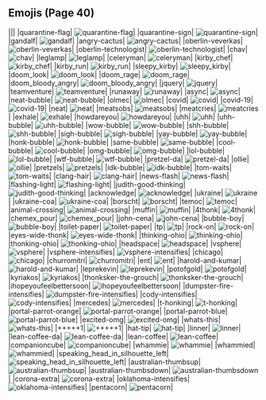 
## Emojis (Page 40)
|||
|quarantine-flag| ![quarantine-flag](/output/quarantine-flag.png)|
|quarantine-sign| ![quarantine-sign](/output/quarantine-sign.gif)|
|gandalf| ![gandalf](/output/gandalf.png)|
|angry-cactus| ![angry-cactus](/output/angry-cactus.gif)|
|oberlin-veverkas| ![oberlin-veverkas](/output/oberlin-veverkas.png)|
|oberlin-technologist| ![oberlin-technologist](/output/oberlin-technologist.png)|
|chav| ![chav](/output/chav.png)|
|leglamp| ![leglamp](/output/leglamp.jpg)|
|celeryman| ![celeryman](/output/celeryman.gif)|
|kirby_chef| ![kirby_chef](/output/kirby_chef.gif)|
|kirby_run| ![kirby_run](/output/kirby_run.gif)|
|sleepy_kirby| ![sleepy_kirby](/output/sleepy_kirby.gif)|
|doom_look| ![doom_look](/output/doom_look.gif)|
|doom_rage| ![doom_rage](/output/doom_rage.gif)|
|doom_bloody_angry| ![doom_bloody_angry](/output/doom_bloody_angry.png)|
|jquery| ![jquery](/output/jquery.jpg)|
|teamventure| ![teamventure](/output/teamventure.gif)|
|runaway| ![runaway](/output/runaway.gif)|
|async| ![async](/output/async)|
|neat-bubble| ![neat-bubble](/output/neat-bubble.gif)|
|olmec| ![olmec](/output/olmec.jpg)|
|covid| ![covid](/output/covid)|
|covid-19| ![covid-19](/output/covid-19)|
|neat| ![neat](/output/neat.png)|
|meatsobs| ![meatsobs](/output/meatsobs.png)|
|meatcries| ![meatcries](/output/meatcries.png)|
|exhale| ![exhale](/output/exhale.png)|
|howdareyou| ![howdareyou](/output/howdareyou.png)|
|uhh| ![uhh](/output/uhh.gif)|
|uhh-bubble| ![uhh-bubble](/output/uhh-bubble)|
|wow-bubble| ![wow-bubble](/output/wow-bubble.gif)|
|shh-bubble| ![shh-bubble](/output/shh-bubble.gif)|
|sigh-bubble| ![sigh-bubble](/output/sigh-bubble.gif)|
|yay-bubble| ![yay-bubble](/output/yay-bubble.gif)|
|honk-bubble| ![honk-bubble](/output/honk-bubble.gif)|
|same-bubble| ![same-bubble](/output/same-bubble.gif)|
|cool-bubble| ![cool-bubble](/output/cool-bubble.gif)|
|omg-bubble| ![omg-bubble](/output/omg-bubble.gif)|
|lol-bubble| ![lol-bubble](/output/lol-bubble.gif)|
|wtf-bubble| ![wtf-bubble](/output/wtf-bubble.gif)|
|pretzel-da| ![pretzel-da](/output/pretzel-da.png)|
|ollie| ![ollie](/output/ollie.jpg)|
|pretzels| ![pretzels](/output/pretzels.png)|
|idk-bubble| ![idk-bubble](/output/idk-bubble.gif)|
|tom-waits| ![tom-waits](/output/tom-waits.png)|
|clang-hair| ![clang-hair](/output/clang-hair.png)|
|news-flash| ![news-flash](/output/news-flash.gif)|
|flashing-light| ![flashing-light](/output/flashing-light.gif)|
|judith-good-thinking| ![judith-good-thinking](/output/judith-good-thinking.png)|
|acknowledge| ![acknowledge](/output/acknowledge.png)|
|ukraine| ![ukraine](/output/ukraine.png)|
|ukraine-coa| ![ukraine-coa](/output/ukraine-coa.png)|
|borscht| ![borscht](/output/borscht.gif)|
|temoc| ![temoc](/output/temoc.png)|
|animal-crossing| ![animal-crossing](/output/animal-crossing.png)|
|muffin| ![muffin](/output/muffin.png)|
|4thonk| ![4thonk](/output/4thonk.png)|
|chemex_pour| ![chemex_pour](/output/chemex_pour.gif)|
|john-cena| ![john-cena](/output/john-cena.png)|
|bubble-boy| ![bubble-boy](/output/bubble-boy.png)|
|toilet-paper| ![toilet-paper](/output/toilet-paper.png)|
|tp| ![tp](/output/tp)|
|rock-on| ![rock-on](/output/rock-on.gif)|
|eyes-wide-thonk| ![eyes-wide-thonk](/output/eyes-wide-thonk.gif)|
|thinking-ohio| ![thinking-ohio](/output/thinking-ohio.gif)|
|thonking-ohio| ![thonking-ohio](/output/thonking-ohio.png)|
|headspace| ![headspace](/output/headspace.png)|
|vsphere| ![vsphere](/output/vsphere.png)|
|vsphere-intensifies| ![vsphere-intensifies](/output/vsphere-intensifies.gif)|
|chicago| ![chicago](/output/chicago.png)|
|churromitri| ![churromitri](/output/churromitri.png)|
|ent| ![ent](/output/ent.png)|
|harold-and-kumar| ![harold-and-kumar](/output/harold-and-kumar.jpg)|
|leprekevin| ![leprekevin](/output/leprekevin.png)|
|potofgold| ![potofgold](/output/potofgold.png)|
|kyriakos| ![kyriakos](/output/kyriakos.jpg)|
|thonksker-the-grouch| ![thonksker-the-grouch](/output/thonksker-the-grouch)|
|ihopeyoufeelbettersoon| ![ihopeyoufeelbettersoon](/output/ihopeyoufeelbettersoon)|
|dumpster-fire-intensifies| ![dumpster-fire-intensifies](/output/dumpster-fire-intensifies.gif)|
|cody-intensifies| ![cody-intensifies](/output/cody-intensifies.gif)|
|mercedes| ![mercedes](/output/mercedes.png)|
|t-honking| ![t-honking](/output/t-honking.gif)|
|portal-parrot-orange| ![portal-parrot-orange](/output/portal-parrot-orange.gif)|
|portal-parrot-blue| ![portal-parrot-blue](/output/portal-parrot-blue.gif)|
|excited-omg| ![excited-omg](/output/excited-omg.gif)|
|whats-this| ![whats-this](/output/whats-this.png)|
|+++++1| ![+++++1](/output/+++++1.png)|
|hat-tip| ![hat-tip](/output/hat-tip.gif)|
|linner| ![linner](/output/linner)|
|lean-coffee-da| ![lean-coffee-da](/output/lean-coffee-da.png)|
|lean-coffee| ![lean-coffee](/output/lean-coffee.png)|
|companioncube| ![companioncube](/output/companioncube.png)|
|whammie| ![whammie](/output/whammie.gif)|
|whammied| ![whammied](/output/whammied.gif)|
|speaking_head_in_silhouette_left| ![speaking_head_in_silhouette_left](/output/speaking_head_in_silhouette_left.png)|
|australian-thumbsup| ![australian-thumbsup](/output/australian-thumbsup.png)|
|australian-thumbsdown| ![australian-thumbsdown](/output/australian-thumbsdown.png)|
|corona-extra| ![corona-extra](/output/corona-extra.png)|
|oklahoma-intensifies| ![oklahoma-intensifies](/output/oklahoma-intensifies.gif)|
|pentacorn| ![pentacorn](/output/pentacorn.jpg)|